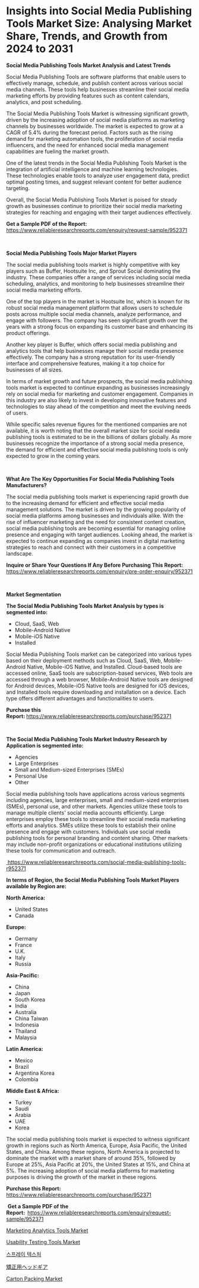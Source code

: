 <p><h1>Insights into Social Media Publishing Tools Market Size: Analysing Market Share, Trends, and Growth from 2024 to 2031</h1></p><p><strong>Social Media Publishing Tools Market Analysis and Latest Trends</strong></p>
<p><p>Social Media Publishing Tools are software platforms that enable users to effectively manage, schedule, and publish content across various social media channels. These tools help businesses streamline their social media marketing efforts by providing features such as content calendars, analytics, and post scheduling.</p><p>The Social Media Publishing Tools Market is witnessing significant growth, driven by the increasing adoption of social media platforms as marketing channels by businesses worldwide. The market is expected to grow at a CAGR of 5.4% during the forecast period. Factors such as the rising demand for marketing automation tools, the proliferation of social media influencers, and the need for enhanced social media management capabilities are fueling the market growth.</p><p>One of the latest trends in the Social Media Publishing Tools Market is the integration of artificial intelligence and machine learning technologies. These technologies enable tools to analyze user engagement data, predict optimal posting times, and suggest relevant content for better audience targeting.</p><p>Overall, the Social Media Publishing Tools Market is poised for steady growth as businesses continue to prioritize their social media marketing strategies for reaching and engaging with their target audiences effectively.</p></p>
<p><strong>Get a Sample PDF of the Report:&nbsp;</strong> <a href="https://www.reliableresearchreports.com/enquiry/request-sample/952371">https://www.reliableresearchreports.com/enquiry/request-sample/952371</a></p>
<p>&nbsp;</p>
<p><strong>Social Media Publishing Tools Major Market Players</strong></p>
<p><p>The social media publishing tools market is highly competitive with key players such as Buffer, Hootsuite Inc, and Sprout Social dominating the industry. These companies offer a range of services including social media scheduling, analytics, and monitoring to help businesses streamline their social media marketing efforts.</p><p>One of the top players in the market is Hootsuite Inc, which is known for its robust social media management platform that allows users to schedule posts across multiple social media channels, analyze performance, and engage with followers. The company has seen significant growth over the years with a strong focus on expanding its customer base and enhancing its product offerings.</p><p>Another key player is Buffer, which offers social media publishing and analytics tools that help businesses manage their social media presence effectively. The company has a strong reputation for its user-friendly interface and comprehensive features, making it a top choice for businesses of all sizes.</p><p>In terms of market growth and future prospects, the social media publishing tools market is expected to continue expanding as businesses increasingly rely on social media for marketing and customer engagement. Companies in this industry are also likely to invest in developing innovative features and technologies to stay ahead of the competition and meet the evolving needs of users.</p><p>While specific sales revenue figures for the mentioned companies are not available, it is worth noting that the overall market size for social media publishing tools is estimated to be in the billions of dollars globally. As more businesses recognize the importance of a strong social media presence, the demand for efficient and effective social media publishing tools is only expected to grow in the coming years.</p></p>
<p>&nbsp;</p>
<p><strong>What Are The Key Opportunities For Social Media Publishing Tools Manufacturers?</strong></p>
<p><p>The social media publishing tools market is experiencing rapid growth due to the increasing demand for efficient and effective social media management solutions. The market is driven by the growing popularity of social media platforms among businesses and individuals alike. With the rise of influencer marketing and the need for consistent content creation, social media publishing tools are becoming essential for managing online presence and engaging with target audiences. Looking ahead, the market is expected to continue expanding as companies invest in digital marketing strategies to reach and connect with their customers in a competitive landscape.</p></p>
<p><strong>Inquire or Share Your Questions If Any Before Purchasing This Report:</strong> <a href="https://www.reliableresearchreports.com/enquiry/pre-order-enquiry/952371">https://www.reliableresearchreports.com/enquiry/pre-order-enquiry/952371</a></p>
<p>&nbsp;</p>
<p><strong>Market Segmentation</strong></p>
<p><strong>The Social Media Publishing Tools Market Analysis by types is segmented into:</strong></p>
<p><ul><li>Cloud, SaaS, Web</li><li>Mobile-Android Native</li><li>Mobile-iOS Native</li><li>Installed</li></ul></p>
<p><p>Social Media Publishing Tools market can be categorized into various types based on their deployment methods such as Cloud, SaaS, Web, Mobile-Android Native, Mobile-iOS Native, and Installed. Cloud-based tools are accessed online, SaaS tools are subscription-based services, Web tools are accessed through a web browser, Mobile-Android Native tools are designed for Android devices, Mobile-iOS Native tools are designed for iOS devices, and Installed tools require downloading and installation on a device. Each type offers different advantages and functionalities to users.</p></p>
<p><strong>Purchase this Report:&nbsp;</strong><a href="https://www.reliableresearchreports.com/purchase/952371">https://www.reliableresearchreports.com/purchase/952371</a></p>
<p>&nbsp;</p>
<p><strong>The Social Media Publishing Tools Market Industry Research by Application is segmented into:</strong></p>
<p><ul><li>Agencies</li><li>Large Enterprises</li><li>Small and Medium-sized Enterprises (SMEs)</li><li>Personal Use</li><li>Other</li></ul></p>
<p><p>Social media publishing tools have applications across various segments including agencies, large enterprises, small and medium-sized enterprises (SMEs), personal use, and other markets. Agencies utilize these tools to manage multiple clients' social media accounts efficiently. Large enterprises employ these tools to streamline their social media marketing efforts and analytics. SMEs utilize these tools to establish their online presence and engage with customers. Individuals use social media publishing tools for personal branding and content sharing. Other markets may include non-profit organizations or educational institutions utilizing these tools for communication and outreach.</p></p>
<p><a href="https://www.reliableresearchreports.com/social-media-publishing-tools-r952371">&nbsp;https://www.reliableresearchreports.com/social-media-publishing-tools-r952371</a></p>
<p><strong>In terms of Region, the Social Media Publishing Tools Market Players available by Region are:</strong></p>
<p>
    <p> <strong> North America: </strong>
        <ul>
            <li>United States</li>
            <li>Canada</li>
        </ul>
        </p> 
    <p> <strong> Europe: </strong>
        <ul>
            <li>Germany</li>
            <li>France</li>
            <li>U.K.</li>
            <li>Italy</li>
            <li>Russia</li>
        </ul>
        </p> 
    <p> <strong> Asia-Pacific: </strong>
        <ul>
            <li>China</li>
            <li>Japan</li>
            <li>South Korea</li>
            <li>India</li>
            <li>Australia</li>
            <li>China Taiwan</li>
            <li>Indonesia</li>
            <li>Thailand</li>
            <li>Malaysia</li>
        </ul>
        </p> 
    <p> <strong> Latin America: </strong>
        <ul>
            <li>Mexico</li>
            <li>Brazil</li>
            <li>Argentina Korea</li>
            <li>Colombia</li>
        </ul>
        </p> 
    <p> <strong> Middle East & Africa: </strong>
        <ul>
            <li>Turkey</li>
            <li>Saudi</li>
            <li>Arabia</li>
            <li>UAE</li>
            <li>Korea</li>
        </ul>
    </p>
    </p>
<p><p>The social media publishing tools market is expected to witness significant growth in regions such as North America, Europe, Asia Pacific, the United States, and China. Among these regions, North America is projected to dominate the market with a market share of around 35%, followed by Europe at 25%, Asia Pacific at 20%, the United States at 15%, and China at 5%. The increasing adoption of social media platforms for marketing purposes is driving the growth of the market in these regions.</p></p>
<p><strong>Purchase this Report: </strong><a href="https://www.reliableresearchreports.com/purchase/952371">https://www.reliableresearchreports.com/purchase/952371</a></p>
<p>&nbsp;<strong>Get a Sample PDF of the Report:&nbsp;&nbsp;</strong><a href="https://www.reliableresearchreports.com/enquiry/request-sample/952371">https://www.reliableresearchreports.com/enquiry/request-sample/952371</a></p>
<p><strong></strong></p>
<p><p><a href="https://github.com/SashaBeier2023/Market-Research-Report-List-1/blob/main/marketing-analytics-tools-market.md">Marketing Analytics Tools Market</a></p><p><a href="https://github.com/ashman753/Market-Research-Report-List-1/blob/main/usability-testing-tools-market.md">Usability Testing Tools Market</a></p><p><a href="https://medium.com/@edenger98079sgb/%EC%8A%A4%ED%94%84%EB%A0%88%EC%9D%B4-%ED%85%8D%EC%8A%A4%EC%B2%98-%EC%8B%9C%EC%9E%A5-%EC%84%B1%EA%B3%B5%EC%A0%81%EC%9D%B8-%EB%B9%84%EC%A6%88%EB%8B%88%EC%8A%A4-%EC%A0%84%EB%9E%B5%EC%9D%98-%EC%97%B4%EC%87%A0-2031%EB%85%84%EA%B9%8C%EC%A7%80-%EC%98%88%EC%B8%A1-151d20cb3dfb">스프레이 텍스처</a></p><p><a href="https://medium.com/@jarredmertz53/%E8%A3%85%E7%9D%80%E5%BC%8F%E3%83%98%E3%83%83%E3%83%89%E3%82%AE%E3%82%A2%E5%B8%82%E5%A0%B4%E8%A6%8F%E6%A8%A1-%E5%B8%82%E5%A0%B4%E5%8B%95%E5%90%91%E3%81%8A%E3%82%88%E3%81%B3%E5%B8%82%E5%A0%B4%E4%BA%88%E6%B8%AC-2024%E5%B9%B4-2031%E5%B9%B4-b4992f9d2110">矯正用ヘッドギア</a></p><p><a href="https://www.linkedin.com/pulse/decoding-carton-packing-market-deep-dive-latest-trends-segmentation-quq5e?trackingId=LcQNtQw%2BYEzApC4sIlFj%2FA%3D%3D">Carton Packing Market</a></p></p>